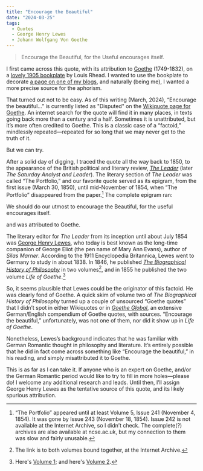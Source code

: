 ```yaml
---
title: "Encourage the Beautiful"
date: "2024-03-25"
tags: 
  - Quotes
  - George Henry Lewes
  - Johann Wolfgang Von Goethe
---
```


> Encourage the Beautiful, for the Useful encourages itself.

I first came across this quote, with its attribution to [Goethe](https://en.wikipedia.org/wiki/Johann_Wolfgang_von_Goethe) (1749-1832), on a [lovely 1905 bookplate](https://www.oldbookillustrations.com/illustrations/ex-libris-encourage-beautiful/) by Louis Rhead. I wanted to use the bookplate to decorate [a page on one of my blogs](https://ninazumel.com/short_thoughts/pages/titledposts/), and naturally (being me), I wanted a more precise source for the aphorism.

That turned out not to be easy. As of this writing (March, 2024), “Encourage the beautiful…” is currently listed as "Disputed" on the [Wikiquote page for Goethe](https://en.wikiquote.org/wiki/Johann_Wolfgang_von_Goethe#Disputed). An internet search for the quote will find it in many places, in texts going back more than a century and a half. Sometimes it is unattributed, but it’s more often credited to Goethe. This is a classic case of a “factoid,” mindlessly repeated—repeated for so long that we may never get to the truth of it.

But we can try.

After a solid day of digging, I traced the quote all the way back to 1850, to the appearance of the British political and literary review, [_The Leader_](https://ncse.ac.uk/headnotes/ldr.html) (later _The Saturday Analyst and Leader_). The literary section of _The Leader_ was called “The Portfolio,” and our favorite quote served as its epigram, from the first issue (March 30, 1850), until mid-November of 1854, when “The Portfolio” disappeared from the paper.[^1] The complete epigram ran:

We should do our utmost to encourage the Beautiful, for the useful encourages itself.

and was attributed to Goethe.

The literary editor for _The Leader_ from its inception until about July 1854 was [George Henry Lewes](https://en.wikipedia.org/wiki/George_Henry_Lewes), who today is best known as the long-time companion of George Eliot (the pen name of Mary Ann Evans), author of _Silas Marner_. According to the 1911 Encyclopedia Britannica, Lewes went to Germany to study in about 1838. In 1846, he published [_The Biographical History of Philosophy_](https://archive.org/details/biographicalhis00lewegoog/page/n2/mode/2up) in two volumes[^2], and in 1855 he published the two volume _Life of Goethe_.[^3]

So, it seems plausible that Lewes could be the originator of this factoid. He was clearly fond of Goethe. A quick skim of volume two of _The Biographical History of Philosophy_ turned up a couple of unsourced “Goethe quotes” that I didn’t spot in either Wikiquotes or in [_Goethe Global_](https://goetheglobal.com/), an extensive German/English compendium of Goethe quotes, with sources. “Encourage the beautiful,” unfortunately, was not one of them, nor did it show up in _Life of Goethe_.

Nonetheless, Lewes’s background indicates that he was familiar with German Romantic thought in philosophy and literature. It’s entirely possible that he did in fact come across something like “Encourage the beautiful,” in his reading, and simply misattributed it to Goethe.

This is as far as I can take it. If anyone who is an expert on Goethe, and/or the German Romantic period would like to try to fill in more holes—please do! I welcome any additional research and leads. Until then, I’ll assign George Henry Lewes as the tentative source of this quote, and its likely spurious attribution.


[^1]: “The Portfolio” appeared until at least Volume 5, Issue 241 (November 4, 1854). It was gone by Issue 243 (November 18, 1854). Issue 242 is not available at the Internet Archive, so I didn’t check. The complete(?) archives are also available at ncse.ac.uk, but my connection to them was slow and fairly unusable. 

[^2]: The link is to both volumes bound together, at the Internet Archive. 
    
[^3]: Here's [Volume 1](https://archive.org/details/lifeandworksgoe06lewegoog/page/n8/mode/2up?view=theater); and here's [Volume 2](https://archive.org/details/lifeandworksgoe04lewegoog/page/n5/mode/2up?view=theater). 
